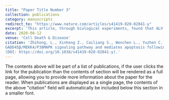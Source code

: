 ```yaml
---
title: "Paper Title Number 3"
collection: publications
category: manuscripts
redirect_to: "https://www.nature.com/articles/s41419-020-02841-y"
excerpt: 'This article, through biological experiments, found that ALV-J can inhibit autophagy and mediate apoptosis following autophagy.'
date: 2020-08-12
venue: 'Cell Death & Disease'
citation: 'Zhihong, L., Xinheng Z., Cailiang S., Wenchen L., Yuzhen C.,etc (2020) ALV-J inhibits autophagy through the 
GADD45β/MEKK4/P38MAPK signaling pathway and mediates apoptosis following autophagy. Cell Death & Disease 
(DOI: https://doi.org/10.1038/s41419-020-02841-y).'
---
```


The contents above will be part of a list of publications, if the user clicks the link for the publication than the contents of section will be rendered as a full page, allowing you to provide more information about the paper for the reader. When publications are displayed as a single page, the contents of the above "citation" field will automatically be included below this section in a smaller font.
